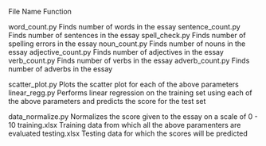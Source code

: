 File Name					Function

word_count.py				Finds number of words in the essay
sentence_count.py		Finds number of sentences in the essay
spell_check.py			Finds number of spelling errors in the essay
noun_count.py				Finds number of nouns in the essay
adjective_count.py	Finds number of adjectives in the essay
verb_count.py				Finds number of verbs in the essay
adverb_count.py			Finds number of adverbs in the essay

scatter_plot.py			Plots the scatter plot for each of the above parameters
linear_regg.py			Performs linear regression on the training set using each of the above parameters and predicts the score for                     the test set 

data_normalize.py		Normalizes the score given to the essay on a scale of 0 - 10
training.xlsx				Training data from which all the above paramenters are evaluated
testing.xlsx				Testing data for which the scores will be predicted
